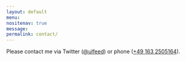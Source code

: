 ```yaml
---
layout: default
menu:
nositenav: true
message:
permalink: contact/
---
```

Please contact me via Twitter (<a href="http://twitter.com/ulfeed">@ulfeed</a>) or phone (<a href="tel:+49 163 2505164">+49 163 2505164</a>).
